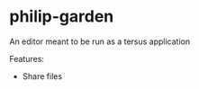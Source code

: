 philip-garden
=============

An editor meant to be run as a tersus application

Features:
 - Share files
